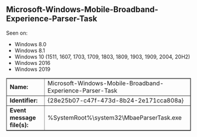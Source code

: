 ## Microsoft-Windows-Mobile-Broadband-Experience-Parser-Task

Seen on:
* Windows 8.0
* Windows 8.1
* Windows 10 (1511, 1607, 1703, 1709, 1803, 1809, 1903, 1909, 2004, 20H2)
* Windows 2016
* Windows 2019

<table border="1" class="docutils">
  <tbody>
    <tr>
      <td><b>Name:</b></td>
      <td>Microsoft-Windows-Mobile-Broadband-Experience-Parser-Task</td>
    </tr>
    <tr>
      <td><b>Identifier:</b></td>
      <td>{28e25b07-c47f-473d-8b24-2e171cca808a}</td>
    </tr>
    <tr>
      <td><b>Event message file(s):</b></td>
      <td>%SystemRoot%\system32\MbaeParserTask.exe</td>
    </tr>
  </tbody>
</table>

&nbsp;

